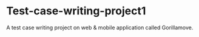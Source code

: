 # Test-case-writing-project1
A test case writing project on web &amp; mobile application called Gorillamove.
